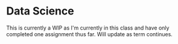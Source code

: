 # Data Science
This is currently a WIP as I'm currently in this class and have only completed one assignment thus far. Will update as term continues.
